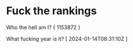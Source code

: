 # Fuck the rankings

Who the hell am I?
{ 1153872 }

What fucking year is it?
[ 2024-01-14T08:31:10Z ]
